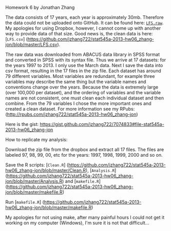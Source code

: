 Homework 6 by Jonathan Zhang

The data consists of 17 years, each year is approximately 30mb. Therefore the data could not be uploaded onto GitHub. It can be found here: [`LFS.raw`](https://www.dropbox.com/s/y02gt99rmwomy4m/lfS.zip).
My apologies for using Dropbox, however, I cannot come up with another way to provide data of that size. Good news is, the clean data is here: [`LFS.csv`] (https://github.com/jzhang722/stat545a-2013-hw06_zhang-jon/blob/master/LFS.csv).

The raw data was downloaded from ABACUS data library in SPSS format and converted in SPSS with its syntax file. 
Thus we arrive at 17 datasets: for the years 1997 to 2013. I only use the March data. Next I save the data into csv format, resulting in the 17 files in the zip file.
Each dataset has around 79 different variables. Most variables are redundant, for example three variables may describe the same thing but the variable names and conventions change over the years.
Because the data is extremely large (over 100,000 per dataset), and the ordering of variables and the variable names are not consistent, one must clean each individual dataset and then combine.
From the 79 variables I chose the more important ones and created a clean dataset. For more information see my RPubs: (http://rpubs.com/jzhang722/stat545a-2013-hw06_zhang-jon)

Here is the gist: https://gist.github.com/jzhang722/7074833#file-stat545a-2013-hw06_zhang-jon


How to replicate my analysis:

Download the zip file from the dropbox and extract all 17 files. The files are labeled 97, 98, 99, 00, etc for the years: 1997, 1998, 1999, 2000 and so on.

Save the R scripts: [`Clean.R`] (https://github.com/jzhang722/stat545a-2013-hw06_zhang-jon/blob/master/Clean.R), [`Analysis.R`] (https://github.com/jzhang722/stat545a-2013-hw06_zhang-jon/blob/master/Analysis.R) and [`makefile.R`] (https://github.com/jzhang722/stat545a-2013-hw06_zhang-jon/blob/master/makefile.R)

Run [`makefile.R`] (https://github.com/jzhang722/stat545a-2013-hw06_zhang-jon/blob/master/makefile.R)

My apologies for not using make, after many painful hours I could not get it working on my computer (Windows), I'm sure it is not that difficult...





